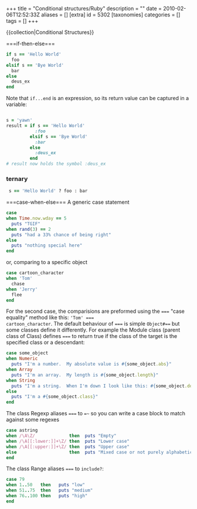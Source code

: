 +++
title = "Conditional structures/Ruby"
description = ""
date = 2010-02-06T12:52:33Z
aliases = []
[extra]
id = 5302
[taxonomies]
categories = []
tags = []
+++

{{collection|Conditional Structures}}

===if-then-else===

```ruby
if s == 'Hello World'
  foo
elsif s == 'Bye World'
  bar
else
  deus_ex
end
```


Note that <code>if...end</code> is an expression, so its return value can be captured in a variable:


```ruby

s = 'yawn'
result = if s == 'Hello World'
           :foo
         elsif s == 'Bye World'
           :bar
         else
           :deus_ex
         end
# result now holds the symbol :deus_ex
```



### ternary


```ruby
 s == 'Hello World' ? foo : bar
```


===case-when-else===
A generic case statement

```ruby
case
when Time.now.wday == 5 
  puts "TGIF"
when rand(3) == 2
  puts "had a 33% chance of being right"
else
  puts "nothing special here"
end
```

or, comparing to a specific object

```ruby
case cartoon_character
when 'Tom'
  chase
when 'Jerry'
  flee
end
```


For the second case, the comparisions are preformed using the <code>===</code> "case equality" method like this: <code>'Tom' === cartoon_character</code>.  The default behaviour of <code>===</code> is simple <code>Object#==</code> but some classes define it differently.  For example the Module class (parent class of Class) defines <code>===</code> to return true if the class of the target is the specified class or a descendant:

```ruby
case some_object
when Numeric
  puts "I'm a number.  My absolute value is #{some_object.abs}"
when Array
  puts "I'm an array.  My length is #{some_object.length}"
when String
  puts "I'm a string.  When I'm down I look like this: #{some_object.downcase}"
else
  puts "I'm a #{some_object.class}"
end
```


The class Regexp aliases <code>===</code> to <code>=~</code> so you can write a case block to match against some regexes

```ruby
case astring
when /\A\Z/             then  puts "Empty"
when /\A[[:lower:]]+\Z/ then  puts "Lower case"
when /\A[[:upper:]]+\Z/ then  puts "Upper case"
else                    then  puts "Mixed case or not purely alphabetic"
end
```


The class Range aliases <code>===</code> to <code>include?</code>:

```ruby
case 79
when 1..50   then   puts "low"
when 51..75  then   puts "medium"
when 76..100 then   puts "high"
end
```

